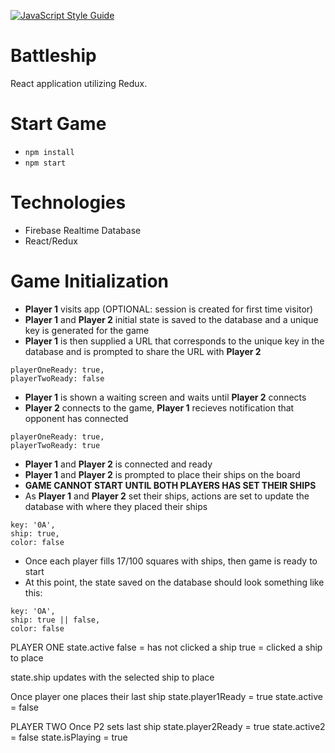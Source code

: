 [![JavaScript Style Guide](https://img.shields.io/badge/code_style-standard-brightgreen.svg)](https://standardjs.com)

# Battleship
React application utilizing Redux.

# Start Game
- `npm install`
- `npm start`

# Technologies
- Firebase Realtime Database
- React/Redux

# Game Initialization
- **Player 1** visits app (OPTIONAL: session is created for first time visitor)
- **Player 1** and **Player 2** initial state is saved to the database and a unique key is generated for the game
- **Player 1** is then supplied a URL that corresponds to the unique key in the database and is prompted to share the URL with **Player 2**
~~~~
playerOneReady: true,
playerTwoReady: false
~~~~
- **Player 1** is shown a waiting screen and waits until **Player 2** connects
- **Player 2** connects to the game, **Player 1** recieves notification that opponent has connected
~~~~
playerOneReady: true,
playerTwoReady: true
~~~~
- **Player 1** and **Player 2** is connected and ready
- **Player 1** and **Player 2** is prompted to place their ships on the board
- **GAME CANNOT START UNTIL BOTH PLAYERS HAS SET THEIR SHIPS**
- As **Player 1** and **Player 2** set their ships, actions are set to update the database with where they placed their ships
~~~~
key: '0A',
ship: true,
color: false
~~~~
- Once each player fills 17/100 squares with ships, then game is ready to start
- At this point, the state saved on the database should look something like this:
~~~~
key: 'OA',
ship: true || false,
color: false
~~~~
PLAYER ONE
state.active
false = has not clicked a ship
true = clicked a ship to place

state.ship
updates with the selected ship to place

Once player one places their last ship
state.player1Ready = true
state.active = false


PLAYER TWO
Once P2 sets last ship
state.player2Ready = true
state.active2 = false
state.isPlaying = true

